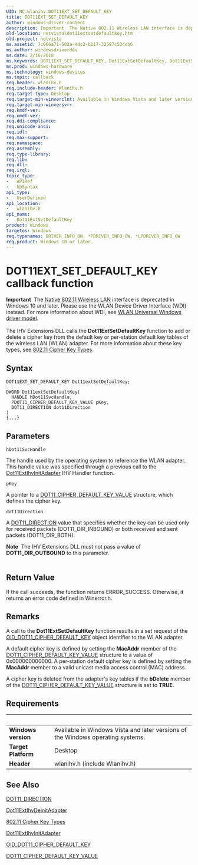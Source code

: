 ```yaml
---
UID: NC:wlanihv.DOT11EXT_SET_DEFAULT_KEY
title: DOT11EXT_SET_DEFAULT_KEY
author: windows-driver-content
description: Important  The Native 802.11 Wireless LAN interface is deprecated in Windows 10 and later.
old-location: netvista\dot11extsetdefaultkey.htm
old-project: netvista
ms.assetid: 7c066a71-502a-4dc2-b117-32597c534cb6
ms.author: windowsdriverdev
ms.date: 2/16/2018
ms.keywords: DOT11EXT_SET_DEFAULT_KEY, Dot11ExtSetDefaultKey, Dot11ExtSetDefaultKey callback function [Network Drivers Starting with Windows Vista], Native_802.11_IHV_Ext_c313f938-0a68-4470-b298-d9e6c0231268.xml, netvista.dot11extsetdefaultkey, wlanihv/Dot11ExtSetDefaultKey
ms.prod: windows-hardware
ms.technology: windows-devices
ms.topic: callback
req.header: wlanihv.h
req.include-header: Wlanihv.h
req.target-type: Desktop
req.target-min-winverclnt: Available in Windows Vista and later versions of the Windows operating   systems.
req.target-min-winversvr: 
req.kmdf-ver: 
req.umdf-ver: 
req.ddi-compliance: 
req.unicode-ansi: 
req.idl: 
req.max-support: 
req.namespace: 
req.assembly: 
req.type-library: 
req.lib: 
req.dll: 
req.irql: 
topic_type:
-	APIRef
-	kbSyntax
api_type:
-	UserDefined
api_location:
-	wlanihv.h
api_name:
-	Dot11ExtSetDefaultKey
product: Windows
targetos: Windows
req.typenames: DRIVER_INFO_8W, *PDRIVER_INFO_8W, *LPDRIVER_INFO_8W
req.product: Windows 10 or later.
---
```



# DOT11EXT_SET_DEFAULT_KEY callback function
<div class="alert"><b>Important</b>  The <a href="https://msdn.microsoft.com/library/windows/hardware/ff560689">Native 802.11 Wireless LAN</a> interface is deprecated in Windows 10 and later. Please use the WLAN Device Driver Interface (WDI) instead. For more information about WDI, see <a href="https://msdn.microsoft.com/6EF92E34-7BC9-465E-B05D-2BCB29165A18">WLAN Universal Windows driver model</a>.</div><div> </div>The IHV Extensions DLL calls the 
  <b>Dot11ExtSetDefaultKey</b> function to add or delete a cipher key from the
  default key or per-station default key tables of the wireless LAN (WLAN) adapter. For more information
  about these key types, see 
  <a href="https://msdn.microsoft.com/1de1a420-e2ec-4716-8a03-73c9278eb33b">802.11 Cipher Key Types</a>.

## Syntax

```
DOT11EXT_SET_DEFAULT_KEY Dot11extSetDefaultKey;

DWORD Dot11extSetDefaultKey(
  HANDLE hDot11SvcHandle,
  PDOT11_CIPHER_DEFAULT_KEY_VALUE pKey,
  DOT11_DIRECTION dot11Direction
)
{...}
```

## Parameters

`hDot11SvcHandle`

The handle used by the operating system to reference the WLAN adapter. This handle value was
     specified through a previous call to the 
     <a href="..\wlanihv\nc-wlanihv-dot11extihv_init_adapter.md">Dot11ExtIhvInitAdapter</a> IHV
     Handler function.

`pKey`

A pointer to a 
     <a href="..\windot11\ns-windot11-dot11_cipher_default_key_value.md">
     DOT11_CIPHER_DEFAULT_KEY_VALUE</a> structure, which defines the cipher key.

`dot11Direction`

A 
     <a href="..\windot11\ne-windot11-dot11_direction.md">DOT11_DIRECTION</a> value that specifies whether
     the key can be used only for received packets (DOT11_DIR_INBOUND) or both received and sent packets
     (DOT11_DIR_BOTH).
     


<div class="alert"><b>Note</b>  The IHV Extensions DLL must not pass a value of 
      <b>DOT11_DIR_OUTBOUND</b> to this parameter.</div>
<div> </div>


## Return Value

If the call succeeds, the function returns ERROR_SUCCESS. Otherwise, it returns an error code
     defined in 
     Winerror.h.

## Remarks

A call to the 
    <b>Dot11ExtSetDefaultKey</b> function results in a set request of the 
    <a href="https://docs.microsoft.com/en-us/windows-hardware/drivers/network/oid-dot11-cipher-default-key-id">
    OID_DOT11_CIPHER_DEFAULT_KEY</a> object identifier to the WLAN adapter.

A default cipher key is defined by setting the 
    <b>MacAddr</b> member of the 
    <a href="..\windot11\ns-windot11-dot11_cipher_default_key_value.md">
    DOT11_CIPHER_DEFAULT_KEY_VALUE</a> structure to a value of 0x000000000000. A per-station default cipher
    key is defined by setting the 
    <b>MacAddr</b> member to a valid unicast media access control (MAC) address.

A cipher key is deleted from the adapter's key tables if the 
    <b>bDelete</b> member of the 
    <a href="..\windot11\ns-windot11-dot11_cipher_default_key_value.md">
    DOT11_CIPHER_DEFAULT_KEY_VALUE</a> structure is set to <b>TRUE</b>.

## Requirements
| &nbsp; | &nbsp; |
| ---- |:---- |
| **Windows version** | Available in Windows Vista and later versions of the Windows operating   systems.  |
| **Target Platform** | Desktop |
| **Header** | wlanihv.h (include Wlanihv.h) |

## See Also

<a href="..\windot11\ne-windot11-dot11_direction.md">DOT11_DIRECTION</a>



<a href="..\wlanihv\nc-wlanihv-dot11extihv_deinit_adapter.md">Dot11ExtIhvDeinitAdapter</a>



<a href="https://msdn.microsoft.com/1de1a420-e2ec-4716-8a03-73c9278eb33b">802.11 Cipher Key Types</a>



<a href="..\wlanihv\nc-wlanihv-dot11extihv_init_adapter.md">Dot11ExtIhvInitAdapter</a>



<a href="https://docs.microsoft.com/en-us/windows-hardware/drivers/network/oid-dot11-cipher-default-key-id">OID_DOT11_CIPHER_DEFAULT_KEY</a>



<a href="..\windot11\ns-windot11-dot11_cipher_default_key_value.md">
   DOT11_CIPHER_DEFAULT_KEY_VALUE</a>